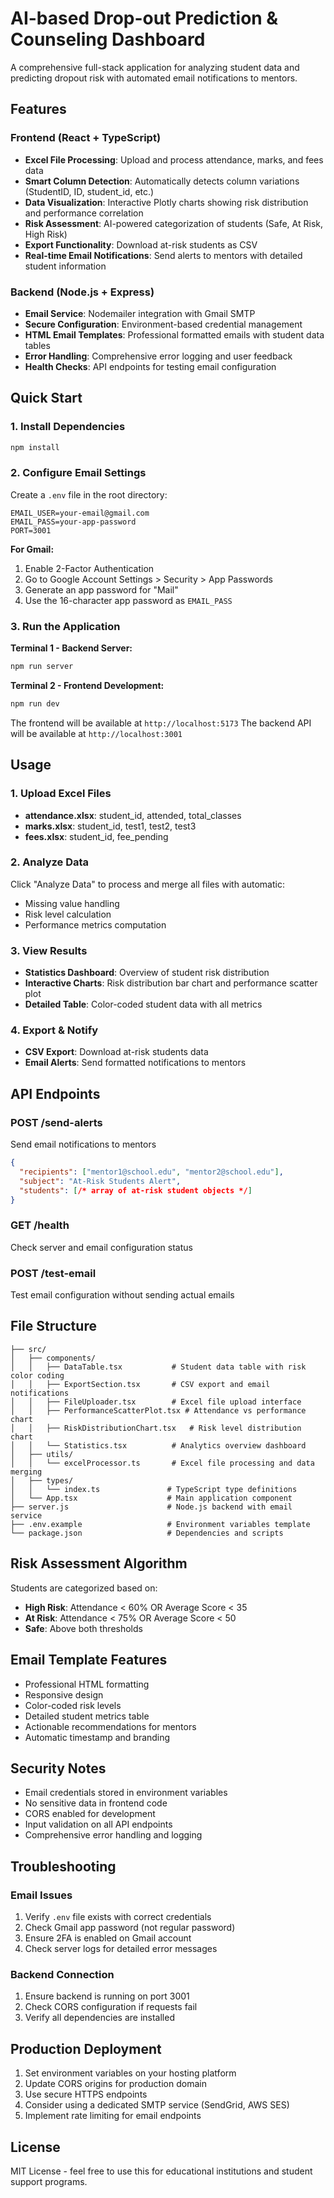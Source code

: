 # AI-based Drop-out Prediction & Counseling Dashboard

A comprehensive full-stack application for analyzing student data and predicting dropout risk with automated email notifications to mentors.

## Features

### Frontend (React + TypeScript)
- **Excel File Processing**: Upload and process attendance, marks, and fees data
- **Smart Column Detection**: Automatically detects column variations (StudentID, ID, student_id, etc.)
- **Data Visualization**: Interactive Plotly charts showing risk distribution and performance correlation
- **Risk Assessment**: AI-powered categorization of students (Safe, At Risk, High Risk)
- **Export Functionality**: Download at-risk students as CSV
- **Real-time Email Notifications**: Send alerts to mentors with detailed student information

### Backend (Node.js + Express)
- **Email Service**: Nodemailer integration with Gmail SMTP
- **Secure Configuration**: Environment-based credential management
- **HTML Email Templates**: Professional formatted emails with student data tables
- **Error Handling**: Comprehensive error logging and user feedback
- **Health Checks**: API endpoints for testing email configuration

## Quick Start

### 1. Install Dependencies
```bash
npm install
```

### 2. Configure Email Settings
Create a `.env` file in the root directory:
```env
EMAIL_USER=your-email@gmail.com
EMAIL_PASS=your-app-password
PORT=3001
```

**For Gmail:**
1. Enable 2-Factor Authentication
2. Go to Google Account Settings > Security > App Passwords
3. Generate an app password for "Mail"
4. Use the 16-character app password as `EMAIL_PASS`

### 3. Run the Application

**Terminal 1 - Backend Server:**
```bash
npm run server
```

**Terminal 2 - Frontend Development:**
```bash
npm run dev
```

The frontend will be available at `http://localhost:5173`
The backend API will be available at `http://localhost:3001`

## Usage

### 1. Upload Excel Files
- **attendance.xlsx**: student_id, attended, total_classes
- **marks.xlsx**: student_id, test1, test2, test3  
- **fees.xlsx**: student_id, fee_pending

### 2. Analyze Data
Click "Analyze Data" to process and merge all files with automatic:
- Missing value handling
- Risk level calculation
- Performance metrics computation

### 3. View Results
- **Statistics Dashboard**: Overview of student risk distribution
- **Interactive Charts**: Risk distribution bar chart and performance scatter plot
- **Detailed Table**: Color-coded student data with all metrics

### 4. Export & Notify
- **CSV Export**: Download at-risk students data
- **Email Alerts**: Send formatted notifications to mentors

## API Endpoints

### POST /send-alerts
Send email notifications to mentors
```json
{
  "recipients": ["mentor1@school.edu", "mentor2@school.edu"],
  "subject": "At-Risk Students Alert",
  "students": [/* array of at-risk student objects */]
}
```

### GET /health
Check server and email configuration status

### POST /test-email
Test email configuration without sending actual emails

## File Structure

```
├── src/
│   ├── components/
│   │   ├── DataTable.tsx           # Student data table with risk color coding
│   │   ├── ExportSection.tsx       # CSV export and email notifications
│   │   ├── FileUploader.tsx        # Excel file upload interface
│   │   ├── PerformanceScatterPlot.tsx # Attendance vs performance chart
│   │   ├── RiskDistributionChart.tsx   # Risk level distribution chart
│   │   └── Statistics.tsx          # Analytics overview dashboard
│   ├── utils/
│   │   └── excelProcessor.ts       # Excel file processing and data merging
│   ├── types/
│   │   └── index.ts               # TypeScript type definitions
│   └── App.tsx                    # Main application component
├── server.js                      # Node.js backend with email service
├── .env.example                   # Environment variables template
└── package.json                   # Dependencies and scripts
```

## Risk Assessment Algorithm

Students are categorized based on:
- **High Risk**: Attendance < 60% OR Average Score < 35
- **At Risk**: Attendance < 75% OR Average Score < 50  
- **Safe**: Above both thresholds

## Email Template Features

- Professional HTML formatting
- Responsive design
- Color-coded risk levels
- Detailed student metrics table
- Actionable recommendations for mentors
- Automatic timestamp and branding

## Security Notes

- Email credentials stored in environment variables
- No sensitive data in frontend code
- CORS enabled for development
- Input validation on all API endpoints
- Comprehensive error handling and logging

## Troubleshooting

### Email Issues
1. Verify `.env` file exists with correct credentials
2. Check Gmail app password (not regular password)
3. Ensure 2FA is enabled on Gmail account
4. Check server logs for detailed error messages

### Backend Connection
1. Ensure backend is running on port 3001
2. Check CORS configuration if requests fail
3. Verify all dependencies are installed

## Production Deployment

1. Set environment variables on your hosting platform
2. Update CORS origins for production domain
3. Use secure HTTPS endpoints
4. Consider using a dedicated SMTP service (SendGrid, AWS SES)
5. Implement rate limiting for email endpoints

## License

MIT License - feel free to use this for educational institutions and student support programs.